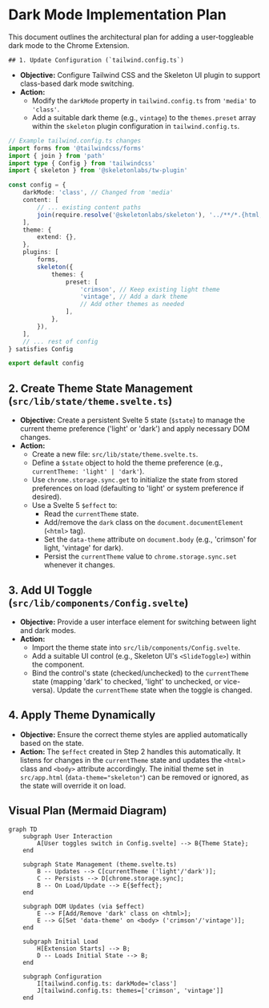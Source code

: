 # Dark Mode Implementation Plan

This document outlines the architectural plan for adding a user-toggleable dark mode to the Chrome Extension.

    ## 1. Update Configuration (`tailwind.config.ts`)

*   **Objective:** Configure Tailwind CSS and the Skeleton UI plugin to support class-based dark mode switching.
*   **Action:**
    *   Modify the `darkMode` property in `tailwind.config.ts` from `'media'` to `'class'`.
    *   Add a suitable dark theme (e.g., `vintage`) to the `themes.preset` array within the `skeleton` plugin configuration in `tailwind.config.ts`.

```typescript
// Example tailwind.config.ts changes
import forms from '@tailwindcss/forms'
import { join } from 'path'
import type { Config } from 'tailwindcss'
import { skeleton } from '@skeletonlabs/tw-plugin'

const config = {
    darkMode: 'class', // Changed from 'media'
    content: [
        // ... existing content paths
        join(require.resolve('@skeletonlabs/skeleton'), '../**/*.{html,js,svelte,ts}'),
    ],
    theme: {
        extend: {},
    },
    plugins: [
        forms,
        skeleton({
            themes: {
                preset: [
                    'crimson', // Keep existing light theme
                    'vintage', // Add a dark theme
                    // Add other themes as needed
                ],
            },
        }),
    ],
    // ... rest of config
} satisfies Config

export default config
```

## 2. Create Theme State Management (`src/lib/state/theme.svelte.ts`)

*   **Objective:** Create a persistent Svelte 5 state (`$state`) to manage the current theme preference ('light' or 'dark') and apply necessary DOM changes.
*   **Action:**
    *   Create a new file: `src/lib/state/theme.svelte.ts`.
    *   Define a `$state` object to hold the theme preference (e.g., `currentTheme: 'light' | 'dark'`).
    *   Use `chrome.storage.sync.get` to initialize the state from stored preferences on load (defaulting to 'light' or system preference if desired).
    *   Use a Svelte 5 `$effect` to:
        *   Read the `currentTheme` state.
        *   Add/remove the `dark` class on the `document.documentElement` (`<html>` tag).
        *   Set the `data-theme` attribute on `document.body` (e.g., 'crimson' for light, 'vintage' for dark).
        *   Persist the `currentTheme` value to `chrome.storage.sync.set` whenever it changes.

## 3. Add UI Toggle (`src/lib/components/Config.svelte`)

*   **Objective:** Provide a user interface element for switching between light and dark modes.
*   **Action:**
    *   Import the theme state into `src/lib/components/Config.svelte`.
    *   Add a suitable UI control (e.g., Skeleton UI's `<SlideToggle>`) within the component.
    *   Bind the control's state (checked/unchecked) to the `currentTheme` state (mapping 'dark' to checked, 'light' to unchecked, or vice-versa). Update the `currentTheme` state when the toggle is changed.

## 4. Apply Theme Dynamically

*   **Objective:** Ensure the correct theme styles are applied automatically based on the state.
*   **Action:** The `$effect` created in Step 2 handles this automatically. It listens for changes in the `currentTheme` state and updates the `<html>` class and `<body>` attribute accordingly. The initial theme set in `src/app.html` (`data-theme="skeleton"`) can be removed or ignored, as the state will override it on load.

## Visual Plan (Mermaid Diagram)

```mermaid
graph TD
    subgraph User Interaction
        A[User toggles switch in Config.svelte] --> B{Theme State};
    end

    subgraph State Management (theme.svelte.ts)
        B -- Updates --> C[currentTheme ('light'/'dark')];
        C -- Persists --> D[chrome.storage.sync];
        B -- On Load/Update --> E{$effect};
    end

    subgraph DOM Updates (via $effect)
        E --> F[Add/Remove 'dark' class on <html>];
        E --> G[Set 'data-theme' on <body> ('crimson'/'vintage')];
    end

    subgraph Initial Load
        H[Extension Starts] --> B;
        D -- Loads Initial State --> B;
    end

    subgraph Configuration
        I[tailwind.config.ts: darkMode='class']
        J[tailwind.config.ts: themes=['crimson', 'vintage']]
    end